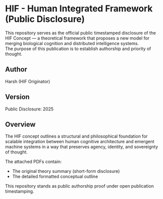 # HIF - Human Integrated Framework (Public Disclosure)

This repository serves as the official public timestamped disclosure of the HIF Concept — a theoretical framework that proposes a new model for merging biological cognition and distributed intelligence systems.  
The purpose of this publication is to establish authorship and priority of thought.

## Author
Harsh (HIF Originator)

## Version
Public Disclosure: 2025

## Overview
The HIF concept outlines a structural and philosophical foundation for scalable integration between human cognitive architecture and emergent machine systems in a way that preserves agency, identity, and sovereignty of thought.

The attached PDFs contain:
- The original theory summary (short-form disclosure)
- The detailed formatted conceptual outline

This repository stands as public authorship proof under open publication timestamping.
